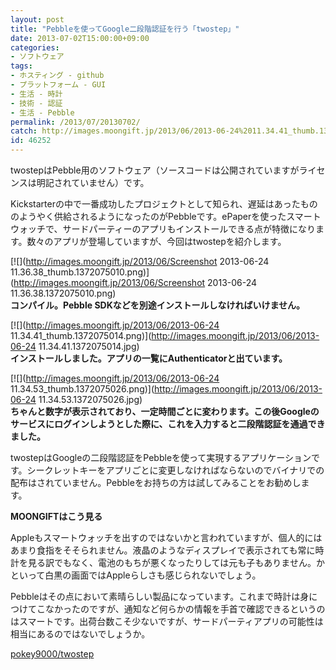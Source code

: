 ```yaml
---
layout: post
title: "Pebbleを使ってGoogle二段階認証を行う「twostep」"
date: 2013-07-02T15:00:00+09:00
categories:
- ソフトウェア
tags: 
- ホスティング - github
- プラットフォーム - GUI
- 生活 - 時計
- 技術 - 認証
- 生活 - Pebble
permalink: /2013/07/20130702/
catch: http://images.moongift.jp/2013/06/2013-06-24%2011.34.41_thumb.1372075014.png
id: 46252
---
```

twostepはPebble用のソフトウェア（ソースコードは公開されていますがライセンスは明記されていません）です。

  
  

Kickstarterの中で一番成功したプロジェクトとして知られ、遅延はあったもののようやく供給されるようになったのがPebbleです。ePaperを使ったスマートウォッチで、サードパーティーのアプリもインストールできる点が特徴になります。数々のアプリが登場していますが、今回はtwostepを紹介します。

  

[![](http://images.moongift.jp/2013/06/Screenshot 2013-06-24 11.36.38_thumb.1372075010.png)](http://images.moongift.jp/2013/06/Screenshot 2013-06-24 11.36.38.1372075010.png)  
**コンパイル。Pebble SDKなどを別途インストールしなければいけません。**

  

[![](http://images.moongift.jp/2013/06/2013-06-24 11.34.41_thumb.1372075014.png)](http://images.moongift.jp/2013/06/2013-06-24 11.34.41.1372075014.jpg)  
**インストールしました。アプリの一覧にAuthenticatorと出ています。**

  

[![](http://images.moongift.jp/2013/06/2013-06-24 11.34.53_thumb.1372075026.png)](http://images.moongift.jp/2013/06/2013-06-24 11.34.53.1372075026.jpg)  
**ちゃんと数字が表示されており、一定時間ごとに変わります。この後Googleのサービスにログインしようとした際に、これを入力すると二段階認証を通過できました。**

  

twostepはGoogleの二段階認証をPebbleを使って実現するアプリケーションです。シークレットキーをアプリごとに変更しなければならないのでバイナリでの配布はされていません。Pebbleをお持ちの方は試してみることをお勧めします。

  
  
  

**MOONGIFTはこう見る**

  

Appleもスマートウォッチを出すのではないかと言われていますが、個人的にはあまり食指をそそられません。液晶のようなディスプレイで表示されても常に時計を見る訳でもなく、電池のもちが悪くなったりしては元も子もありません。かといって白黒の画面ではAppleらしさも感じられないでしょう。

  

Pebbleはその点において素晴らしい製品になっています。これまで時計は身につけてこなかったのですが、通知など何らかの情報を手首で確認できるというのはスマートです。出荷台数こそ少ないですが、サードパーティアプリの可能性は相当にあるのではないでしょうか。

  
  

[pokey9000/twostep](https://github.com/pokey9000/twostep)

